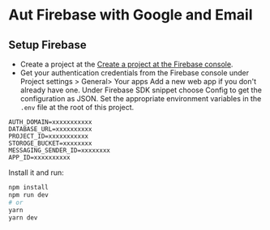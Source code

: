 # Aut Firebase with Google and Email

## Setup Firebase

- Create a project at the [Create a project at the Firebase console](https://console.firebase.google.com/).
- Get your authentication credentials from the Firebase console under Project settings > General> Your apps Add a new web app if you don't already have one. Under Firebase SDK snippet choose Config to get the configuration as JSON. Set the appropriate environment variables in the `.env` file at the root of this project.

```API_KEY=xxxxxxxxx
AUTH_DOMAIN=xxxxxxxxxxx
DATABASE_URL=xxxxxxxxxx
PROJECT_ID=xxxxxxxxxxx
STOROGE_BUCKET=xxxxxxxx
MESSAGING_SENDER_ID=xxxxxxxx
APP_ID=xxxxxxxxxx
```

Install it and run:

```bash
npm install
npm run dev
# or
yarn
yarn dev
```
